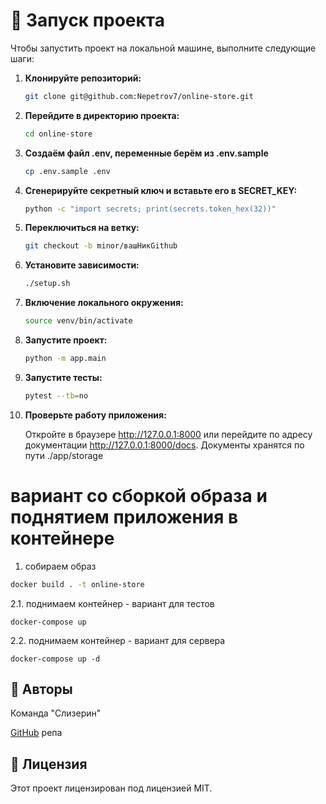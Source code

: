 # 🚀 Запуск проекта

Чтобы запустить проект на локальной машине, выполните следующие шаги:

1. **Клонируйте репозиторий:**

    ```bash
    git clone git@github.com:Nepetrov7/online-store.git
    ```

2. **Перейдите в директорию проекта:**

    ```bash
    cd online-store
    ```

3. **Создаём файл .env, переменные берём из .env.sample**

    ```bash
    cp .env.sample .env
    ```

4. **Сгенерируйте секретный ключ и вставьте его в SECRET_KEY:**

    ```bash
    python -c "import secrets; print(secrets.token_hex(32))"
    ```

5. **Переключиться на ветку:**

    ```bash
    git checkout -b minor/вашНикGithub
    ```

6. **Установите зависимости:**

    ```bash
    ./setup.sh
    ```

7. **Включение локального окружения:**

    ```bash
    source venv/bin/activate
    ```

8. **Запустите проект:**

    ```bash
    python -m app.main
    ```

9. **Запустите тесты:**

    ```bash
    pytest --tb=no
    ```

10. **Проверьте работу приложения:**

    Откройте в браузере http://127.0.0.1:8000 или перейдите по адресу документации http://127.0.0.1:8000/docs. Документы хранятся по пути ./app/storage

# вариант со сборкой образа и поднятием приложения в контейнере

1. собираем образ

```bash
docker build . -t online-store
```

2.1. поднимаем контейнер - вариант для тестов

```
docker-compose up
```

2.2. поднимаем контейнер - вариант для сервера

```
docker-compose up -d
```

## 👤 Авторы

Команда "Слизерин"

[GitHub](https://github.com/Nepetrov7/online-store) репа

## 📄 Лицензия

Этот проект лицензирован под лицензией MIT.
